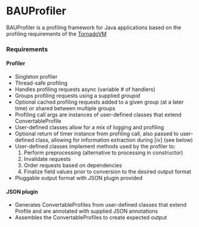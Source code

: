 # BAUProfiler

BAUProfiler is a profiling framework for Java applications based on the profiling requirements of the [TornadoVM](https://github.com/beehive-lab/TornadoVM)

### Requirements
#### Profiler
- Singleton profiler
- Thread-safe profiling
- Handles profiling requests async (variable # of handlers)
- Groups profiling requests using a supplied _groupid_
- Optional cached profiling requests added to a given group (at a later time) or shared between multiple groups
- Profiling call args are instances of user-defined classes that extend ConvertableProfile
- User-defined classes allow for a mix of logging and profiling
- Optional return of timer instance from profiling call, also passed to user-defined class, allowing for information extraction during [iv] (see below)
- User-defined classes implement methods used by the profiler to:
   1. Perform preprocessing (alternative to processing in constructor)
   2. Invalidate requests
   3. Order requests based on dependencies
   4. Finalize field values prior to conversion to the desired output format
- Pluggable output format with JSON plugin provided

#### JSON plugin
- Generates ConvertableProfiles from user-defined classes that extend Profile and are annotated with supplied JSON annotations
- Assembles the ConvertableProfiles to create expected output
